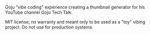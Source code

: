 Goju "vibe coding" experience creating a thumbnail generator for his YouTube channel Goju Tech Talk.

MIT license; no warranty and meant only to be used as a "toy" vibing project. Do not use for production systems.
